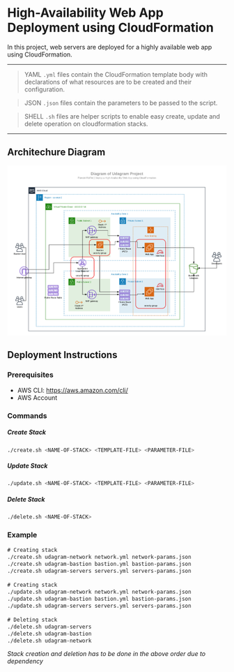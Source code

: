 # High-Availability Web App Deployment using CloudFormation

In this project, web servers are deployed for a highly available web app using CloudFormation.

---

> YAML `.yml` files contain the CloudFormation template body with declarations of what resources are to be created and their configuration. 

> JSON `.json` files contain the parameters to be passed to the script. 

> SHELL `.sh` files are helper scripts to enable easy create, update and delete operation on cloudformation stacks.

---

## Architechure Diagram

![Architecture Diagram](https://github.com/PawanKolhe/WebAppDeploymentCloudFormation/blob/master/Diagram.png)

## Deployment Instructions

### Prerequisites
- AWS CLI: https://aws.amazon.com/cli/
- AWS Account

### Commands

##### Create Stack
```sh
./create.sh <NAME-OF-STACK> <TEMPLATE-FILE> <PARAMETER-FILE>
```

##### Update Stack
```sh
./update.sh <NAME-OF-STACK> <TEMPLATE-FILE> <PARAMETER-FILE>
```

##### Delete Stack
```sh
./delete.sh <NAME-OF-STACK>
```
    
### Example
	# Creating stack
	./create.sh udagram-network network.yml network-params.json
	./create.sh udagram-bastion bastion.yml bastion-params.json
	./create.sh udagram-servers servers.yml servers-params.json
	
	# Creating stack
	./update.sh udagram-network network.yml network-params.json
	./update.sh udagram-bastion bastion.yml bastion-params.json
	./update.sh udagram-servers servers.yml servers-params.json

	# Deleting stack
	./delete.sh udagram-servers
	./delete.sh udagram-bastion
	./delete.sh udagram-network
	
_Stack creation and deletion has to be done in the above order due to dependency_
